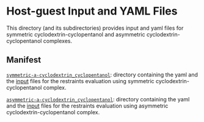 # Host-guest Input and YAML Files 

This directory (and its subdirectories) provides input and yaml files for symmetric cyclodextrin-cyclopentanol and asymmetric cyclodextrin-cyclopentanol complexes.

## Manifest

[`symmetric-a-cyclodextrin_cyclopentanol`](symmetric-a-cyclodextrin_cyclopentanol): directory containing the yaml and the  [input](https://github.com/elkhoury/yank-restraints/tree/master/host-guest/symmetric-a-cyclodextrin_cyclopentanol/input) files for the restraints evaluation using symmetric cyclodextrin-cyclopentanol complex.

[`asymmetric-a-cyclodextrin_cyclopentanol`](asymmetric-a-cyclodextrin_cyclopentanol): directory containing the yaml and the  [input](https://github.com/elkhoury/yank-restraints/tree/master/host-guest/asymmetric-a-cyclodextrin_cyclopentanol/input) files for the restraints evaluation using asymmetric cyclodextrin-cyclopentanol complex.
